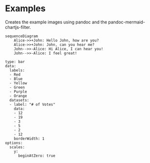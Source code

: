 # Examples

Creates the example images using pandoc and the pandoc-mermaid-chartjs-filter.

```{.mermaid filename="example-mermaid.png"}
sequenceDiagram
    Alice->>+John: Hello John, how are you?
    Alice->>+John: John, can you hear me?
    John-->>-Alice: Hi Alice, I can hear you!
    John-->>-Alice: I feel great!
```

```{.chartjs  filename="example-chartjs.png"}
type: bar
data:
  labels:
  - Red
  - Blue
  - Yellow
  - Green
  - Purple
  - Orange
  datasets:
  - label: "# of Votes"
    data:
    - 12
    - 19
    - 3
    - 5
    - 2
    - 12
    borderWidth: 1
options:
  scales:
    y:
      beginAtZero: true
```
